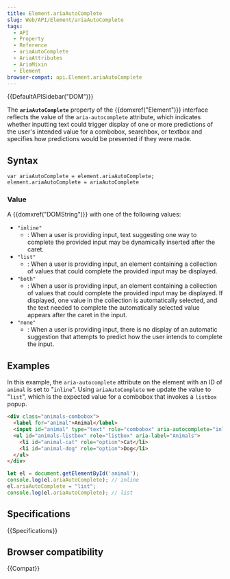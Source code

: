 ```yaml
---
title: Element.ariaAutoComplete
slug: Web/API/Element/ariaAutoComplete
tags:
  - API
  - Property
  - Reference
  - ariaAutoComplete
  - AriaAttributes
  - AriaMixin
  - Element
browser-compat: api.Element.ariaAutoComplete
---
```

{{DefaultAPISidebar("DOM")}}

The **`ariaAutoComplete`** property of the {{domxref("Element")}} interface reflects the value of the `aria-autocomplete` attribute, which indicates whether inputting text could trigger display of one or more predictions of the user's intended value for a combobox, searchbox, or textbox and specifies how predictions would be presented if they were made.

## Syntax

    var ariaAutoComplete = element.ariaAutoComplete;
    element.ariaAutoComplete = ariaAutoComplete

### Value

A {{domxref("DOMString")}} with one of the following values:

- `"inline"`
  - : When a user is providing input, text suggesting one way to complete the provided input may be dynamically inserted after the caret.
- `"list"`
  - : When a user is providing input, an element containing a collection of values that could complete the provided input may be displayed.
- `"both"`
  - : When a user is providing input, an element containing a collection of values that could complete the provided input may be displayed. If displayed, one value in the collection is automatically selected, and the text needed to complete the automatically selected value appears after the caret in the input.
- `"none"`
  - : When a user is providing input, there is no display of an automatic suggestion that attempts to predict how the user intends to complete the input.

## Examples

In this example, the `aria-autocomplete` attribute on the element with an ID of `animal` is set to "`inline`". Using `ariaAutoComplete` we update the value to "`list`", which is the expected value for a combobox that invokes a `listbox` popup.

```html
<div class="animals-combobox">
  <label for="animal">Animal</label>
  <input id="animal" type="text" role="combobox" aria-autocomplete="inline" aria-controls="animals-listbox" aria-expanded="false" aria-haspopup="listbox">
  <ul id="animals-listbox" role="listbox" aria-label="Animals">
    <li id="animal-cat" role="option">Cat</li>
    <li id="animal-dog" role="option">Dog</li>
  </ul>
</div>
```

```js
let el = document.getElementById('animal');
console.log(el.ariaAutoComplete); // inline
el.ariaAutoComplete = "list";
console.log(el.ariaAutoComplete); // list
```

## Specifications

{{Specifications}}

## Browser compatibility

{{Compat}}
